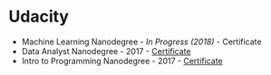 # Udacity

* Machine Learning Nanodegree - *In Progress (2018)* - Certificate
* Data Analyst Nanodegree - 2017 - [Certificate](https://www.dropbox.com/s/qwrbe4nzrz5fgzm/certificate-of-completion.pdf?dl=0)
* Intro to Programming Nanodegree - 2017 - [Certificate](https://www.dropbox.com/s/guq50zqztw2i8gg/IPND-Certificate-Toni-Jung.pdf?dl=0)
